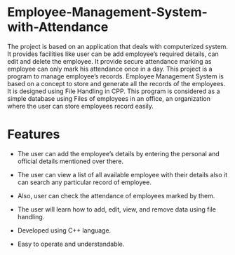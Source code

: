 # Employee-Management-System-with-Attendance
The project is based on an application that deals with computerized system. It provides facilities like user can be add employee’s required details, can edit and delete the employee. It provide secure attendance marking as employee can only mark his attendance once in a day. 
This project is a program to manage employee’s records. Employee Management System is based on a concept to store and generate all the records of the employees. It is designed using File Handling in CPP. This program is considered as a simple database using Files of employees in an office, an organization where the user can store employees record easily.
# Features
* The user can add the employee’s details by entering the personal and official details mentioned over there. 
* The user can view a list of all available employee with their details also it can search any particular record of employee. 

* Also, user can check the attendance of employees marked by them. 

* The user will learn how to add, edit, view, and remove data using file handling. 

* Developed using C++ language. 
* Easy to operate and understandable.
